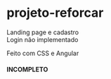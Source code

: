 # projeto-reforcar

Landing page e cadastro  
Login não implementado  
  
Feito com CSS e Angular

#### INCOMPLETO
